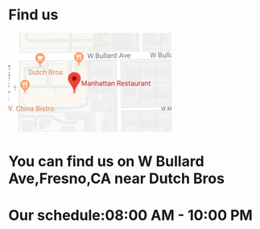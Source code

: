 # Find us

![Find us](..\images\locatie2.jpg)

# You can find us on W Bullard Ave,Fresno,CA near Dutch Bros 

# Our schedule:08:00 AM - 10:00 PM

